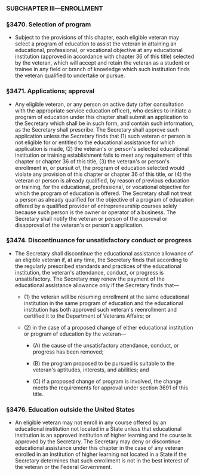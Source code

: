 ### SUBCHAPTER III—ENROLLMENT

### §3470. Selection of program
* Subject to the provisions of this chapter, each eligible veteran may select a program of education to assist the veteran in attaining an educational, professional, or vocational objective at any educational institution (approved in accordance with chapter 36 of this title) selected by the veteran, which will accept and retain the veteran as a student or trainee in any field or branch of knowledge which such institution finds the veteran qualified to undertake or pursue.

### §3471. Applications; approval
* Any eligible veteran, or any person on active duty (after consultation with the appropriate service education officer), who desires to initiate a program of education under this chapter shall submit an application to the Secretary which shall be in such form, and contain such information, as the Secretary shall prescribe. The Secretary shall approve such application unless the Secretary finds that (1) such veteran or person is not eligible for or entitled to the educational assistance for which application is made, (2) the veteran's or person's selected educational institution or training establishment fails to meet any requirement of this chapter or chapter 36 of this title, (3) the veteran's or person's enrollment in, or pursuit of, the program of education selected would violate any provision of this chapter or chapter 36 of this title, or (4) the veteran or person is already qualified, by reason of previous education or training, for the educational, professional, or vocational objective for which the program of education is offered. The Secretary shall not treat a person as already qualified for the objective of a program of education offered by a qualified provider of entrepreneurship courses solely because such person is the owner or operator of a business. The Secretary shall notify the veteran or person of the approval or disapproval of the veteran's or person's application.

### §3474. Discontinuance for unsatisfactory conduct or progress
* The Secretary shall discontinue the educational assistance allowance of an eligible veteran if, at any time, the Secretary finds that according to the regularly prescribed standards and practices of the educational institution, the veteran's attendance, conduct, or progress is unsatisfactory. The Secretary may renew the payment of the educational assistance allowance only if the Secretary finds that—

  * (1) the veteran will be resuming enrollment at the same educational institution in the same program of education and the educational institution has both approved such veteran's reenrollment and certified it to the Department of Veterans Affairs; or

  * (2) in the case of a proposed change of either educational institution or program of education by the veteran—

    * (A) the cause of the unsatisfactory attendance, conduct, or progress has been removed;

    * (B) the program proposed to be pursued is suitable to the veteran's aptitudes, interests, and abilities; and

    * (C) if a proposed change of program is involved, the change meets the requirements for approval under section 3691 of this title.

### §3476. Education outside the United States
* An eligible veteran may not enroll in any course offered by an educational institution not located in a State unless that educational institution is an approved institution of higher learning and the course is approved by the Secretary. The Secretary may deny or discontinue educational assistance under this chapter in the case of any veteran enrolled in an institution of higher learning not located in a State if the Secretary determines that such enrollment is not in the best interest of the veteran or the Federal Government.